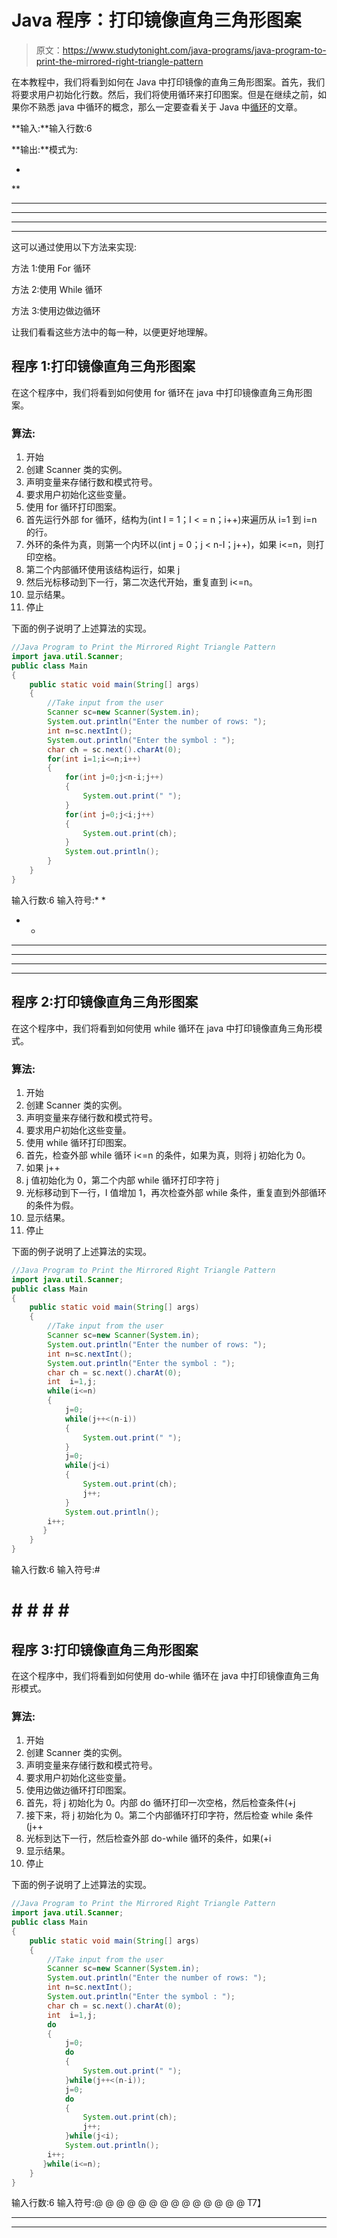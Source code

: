 # Java 程序：打印镜像直角三角形图案

> 原文：<https://www.studytonight.com/java-programs/java-program-to-print-the-mirrored-right-triangle-pattern>

在本教程中，我们将看到如何在 Java 中打印镜像的直角三角形图案。首先，我们将要求用户初始化行数。然后，我们将使用循环来打印图案。但是在继续之前，如果你不熟悉 java 中循环的概念，那么一定要查看关于 Java 中[循环](https://www.studytonight.com/java/loops-in-java.php)的文章。

**输入:**输入行数:6

**输出:**模式为:

*

**

***

****

*****

******

这可以通过使用以下方法来实现:

方法 1:使用 For 循环

方法 2:使用 While 循环

方法 3:使用边做边循环

让我们看看这些方法中的每一种，以便更好地理解。

## 程序 1:打印镜像直角三角形图案

在这个程序中，我们将看到如何使用 for 循环在 java 中打印镜像直角三角形图案。

### 算法:

1.  开始
2.  创建 Scanner 类的实例。
3.  声明变量来存储行数和模式符号。
4.  要求用户初始化这些变量。
5.  使用 for 循环打印图案。
6.  首先运行外部 for 循环，结构为(int I = 1；I < = n；i++)来遍历从 i=1 到 i=n 的行。
7.  外环的条件为真，则第一个内环以(int j = 0；j < n-I；j++)，如果 i<=n，则打印空格。
8.  第二个内部循环使用该结构运行，如果 j
9.  然后光标移动到下一行，第二次迭代开始，重复直到 i<=n。
10.  显示结果。
11.  停止

下面的例子说明了上述算法的实现。

```java
//Java Program to Print the Mirrored Right Triangle Pattern 
import java.util.Scanner;
public class Main
{
    public static void main(String[] args)
    {
        //Take input from the user
	    Scanner sc=new Scanner(System.in);
	    System.out.println("Enter the number of rows: ");
	    int n=sc.nextInt();	 
        System.out.println("Enter the symbol : ");
	    char ch = sc.next().charAt(0);
	    for(int i=1;i<=n;i++)
        {
	        for(int j=0;j<n-i;j++)
            {
                System.out.print(" ");
            }
            for(int j=0;j<i;j++)
            {
                System.out.print(ch);
            }
            System.out.println();
        }  
    }
}
```

输入行数:6
输入符号:*
*
* *
* * *
* * *
* * *
* * * * *

## 程序 2:打印镜像直角三角形图案

在这个程序中，我们将看到如何使用 while 循环在 java 中打印镜像直角三角形模式。

### 算法:

1.  开始
2.  创建 Scanner 类的实例。
3.  声明变量来存储行数和模式符号。
4.  要求用户初始化这些变量。
5.  使用 while 循环打印图案。
6.  首先，检查外部 while 循环 i<=n 的条件，如果为真，则将 j 初始化为 0。
7.  如果 j++
8.  j 值初始化为 0，第二个内部 while 循环打印字符 j
9.  光标移动到下一行，I 值增加 1，再次检查外部 while 条件，重复直到外部循环的条件为假。
10.  显示结果。
11.  停止

下面的例子说明了上述算法的实现。

```java
//Java Program to Print the Mirrored Right Triangle Pattern 
import java.util.Scanner;
public class Main
{
    public static void main(String[] args)
    {
        //Take input from the user
	    Scanner sc=new Scanner(System.in);
	    System.out.println("Enter the number of rows: ");
	    int n=sc.nextInt();	 
        System.out.println("Enter the symbol : ");
	    char ch = sc.next().charAt(0);
	    int  i=1,j;
	    while(i<=n)
        {
            j=0;
            while(j++<(n-i))
            {
                System.out.print(" "); 
            }
	        j=0;
            while(j<i)
            {
                System.out.print(ch);
                j++;
            }
            System.out.println();
        i++;
       }  
    }
}
```

输入行数:6
输入符号:#
#
#
# #
# #
# #
# # # # # ########

## 程序 3:打印镜像直角三角形图案

在这个程序中，我们将看到如何使用 do-while 循环在 java 中打印镜像直角三角形模式。

### 算法:

1.  开始
2.  创建 Scanner 类的实例。
3.  声明变量来存储行数和模式符号。
4.  要求用户初始化这些变量。
5.  使用边做边循环打印图案。
6.  首先，将 j 初始化为 0。内部 do 循环打印一次空格，然后检查条件(+j
7.  接下来，将 j 初始化为 0。第二个内部循环打印字符，然后检查 while 条件(j++
8.  光标到达下一行，然后检查外部 do-while 循环的条件，如果(+i
9.  显示结果。
10.  停止

下面的例子说明了上述算法的实现。

```java
//Java Program to Print the Mirrored Right Triangle Pattern 
import java.util.Scanner;
public class Main
{
    public static void main(String[] args)
    {
        //Take input from the user
	    Scanner sc=new Scanner(System.in);
	    System.out.println("Enter the number of rows: ");
	    int n=sc.nextInt();	 
        System.out.println("Enter the symbol : ");
	    char ch = sc.next().charAt(0);
	    int  i=1,j;
	    do
        {
            j=0;
            do
            {
                System.out.print(" "); 
            }while(j++<(n-i));
	        j=0;
            do
            {
                System.out.print(ch);
                j++;
            }while(j<i);
            System.out.println();
        i++;
       }while(i<=n); 
    }
}
```

输入行数:6
输入符号:@
@
@ @
@ @ @
@ @ @
@ @ @ @ T7】

* * *

* * *
